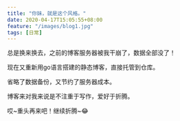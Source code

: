 ```yaml
---
title: "你妹，就是这个风格。"
date: 2020-04-17T15:05:55+08:00
feature: "/images/blog1.jpg"
tags: [日常]
---
```


总是换来换去，之前的博客服务器被我干崩了，数据全部没了！

现在又重新用go语言搭建的静态博客，直接托管到仓库。

省略了数据备份，又节约了服务器成本。

博客来对我来说是不注重于写作，爱好于折腾。

哎~重头再来吧！继续折腾~😂